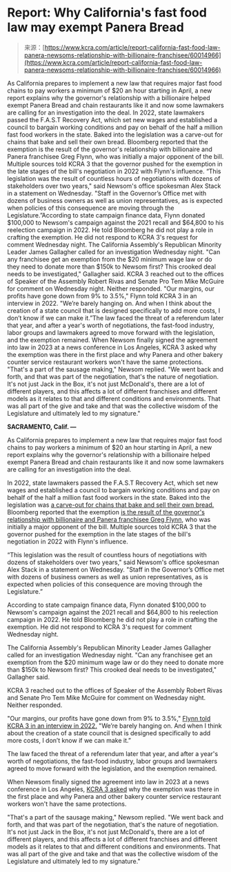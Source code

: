 <!--yml
category: 未分类
date: 2024-05-27 14:30:50
-->

# Report: Why California's fast food law may exempt Panera Bread

> 来源：[https://www.kcra.com/article/report-california-fast-food-law-panera-newsoms-relationship-with-billionaire-franchisee/60014966](https://www.kcra.com/article/report-california-fast-food-law-panera-newsoms-relationship-with-billionaire-franchisee/60014966)

As California prepares to implement a new law that requires major fast food chains to pay workers a minimum of $20 an hour starting in April, a new report explains why the governor's relationship with a billionaire helped exempt Panera Bread and chain restaurants like it and now some lawmakers are calling for an investigation into the deal. In 2022, state lawmakers passed the F.A.S.T Recovery Act, which set new wages and established a council to bargain working conditions and pay on behalf of the half a million fast food workers in the state. Baked into the legislation was a carve-out for chains that bake and sell their own bread. Bloomberg reported that the exemption is the result of the governor's relationship with billionaire and Panera franchisee Greg Flynn, who was initially a major opponent of the bill. Multiple sources told KCRA 3 that the governor pushed for the exemption in the late stages of the bill's negotiation in 2022 with Flynn's influence. “This legislation was the result of countless hours of negotiations with dozens of stakeholders over two years," said Newsom's office spokesman Alex Stack in a statement on Wednesday. "Staff in the Governor’s Office met with dozens of business owners as well as union representatives, as is expected when policies of this consequence are moving through the Legislature.”According to state campaign finance data, Flynn donated $100,000 to Newsom's campaign against the 2021 recall and $64,800 to his reelection campaign in 2022\. He told Bloomberg he did not play a role in crafting the exemption. He did not respond to KCRA 3's request for comment Wednesday night. The California Assembly's Republican Minority Leader James Gallagher called for an investigation Wednesday night. "Can any franchisee get an exemption from the $20 minimum wage law or do they need to donate more than $150k to Newsom first? This crooked deal needs to be investigated," Gallagher said. KCRA 3 reached out to the offices of Speaker of the Assembly Robert Rivas and Senate Pro Tem Mike McGuire for comment on Wednesday night. Neither responded. "Our margins, our profits have gone down from 9% to 3.5%," Flynn told KCRA 3 in an interview in 2022\. "We’re barely hanging on. And when I think about the creation of a state council that is designed specifically to add more costs, I don’t know if we can make it.”The law faced the threat of a referendum later that year, and after a year's worth of negotiations, the fast-food industry, labor groups and lawmakers agreed to move forward with the legislation, and the exemption remained. When Newsom finally signed the agreement into law in 2023 at a news conference in Los Angeles, KCRA 3 asked why the exemption was there in the first place and why Panera and other bakery counter service restaurant workers won't have the same protections. "That's a part of the sausage making," Newsom replied. "We went back and forth, and that was part of the negotiation, that's the nature of negotiation. It's not just Jack in the Box, it's not just McDonald's, there are a lot of different players, and this affects a lot of different franchises and different models as it relates to that and different conditions and environments. That was all part of the give and take and that was the collective wisdom of the Legislature and ultimately led to my signature."

**SACRAMENTO, Calif. —**

As California prepares to implement a new law that requires major fast food chains to pay workers a minimum of $20 an hour starting in April, a new report explains why the governor's relationship with a billionaire helped exempt Panera Bread and chain restaurants like it and now some lawmakers are calling for an investigation into the deal.

In 2022, state lawmakers passed the F.A.S.T Recovery Act, which set new wages and established a council to bargain working conditions and pay on behalf of the half a million fast food workers in the state. Baked into the legislation was [a carve-out for chains that bake and sell their own bread.](https://leginfo.legislature.ca.gov/faces/billNavClient.xhtml?bill_id=202120220AB257) Bloomberg reported that the exemption [is the result of the governor's relationship with billionaire and Panera franchisee Greg Flynn](https://www.bloomberg.com/news/articles/2024-02-28/panera-bread-exempt-from-california-s-minimum-wage-increase-for-fast-food-worker?utm_campaign=socialflow-organic&utm_medium=social&utm_source=twitter&cmpid=socialflow-twitter-business&utm_content=business&leadSource=uverify%20wall), who was initially a major opponent of the bill. Multiple sources told KCRA 3 that the governor pushed for the exemption in the late stages of the bill's negotiation in 2022 with Flynn's influence.

“This legislation was the result of countless hours of negotiations with dozens of stakeholders over two years," said Newsom's office spokesman Alex Stack in a statement on Wednesday. "Staff in the Governor’s Office met with dozens of business owners as well as union representatives, as is expected when policies of this consequence are moving through the Legislature.”

According to state campaign finance data, Flynn donated $100,000 to Newsom's campaign against the 2021 recall and $64,800 to his reelection campaign in 2022\. He told Bloomberg he did not play a role in crafting the exemption. He did not respond to KCRA 3's request for comment Wednesday night.

The California Assembly's Republican Minority Leader James Gallagher called for an investigation Wednesday night. "Can any franchisee get an exemption from the $20 minimum wage law or do they need to donate more than $150k to Newsom first? This crooked deal needs to be investigated," Gallagher said.

KCRA 3 reached out to the offices of Speaker of the Assembly Robert Rivas and Senate Pro Tem Mike McGuire for comment on Wednesday night. Neither responded.

"Our margins, our profits have gone down from 9% to 3.5%," [Flynn told KCRA 3 in an interview in 2022.](https://www.kcra.com/article/california-fast-food-worker-bill-faces-key-test/40864988#) "We’re barely hanging on. And when I think about the creation of a state council that is designed specifically to add more costs, I don’t know if we can make it.”

The law faced the threat of a referendum later that year, and after a year's worth of negotiations, the fast-food industry, labor groups and lawmakers agreed to move forward with the legislation, and the exemption remained.

When Newsom finally signed the agreement into law in 2023 at a news conference in Los Angeles, [KCRA 3 asked](https://www.youtube.com/watch?v=S8iibvfpdb4&t=2313s) why the exemption was there in the first place and why Panera and other bakery counter service restaurant workers won't have the same protections.

"That's a part of the sausage making," Newsom replied. "We went back and forth, and that was part of the negotiation, that's the nature of negotiation. It's not just Jack in the Box, it's not just McDonald's, there are a lot of different players, and this affects a lot of different franchises and different models as it relates to that and different conditions and environments. That was all part of the give and take and that was the collective wisdom of the Legislature and ultimately led to my signature."